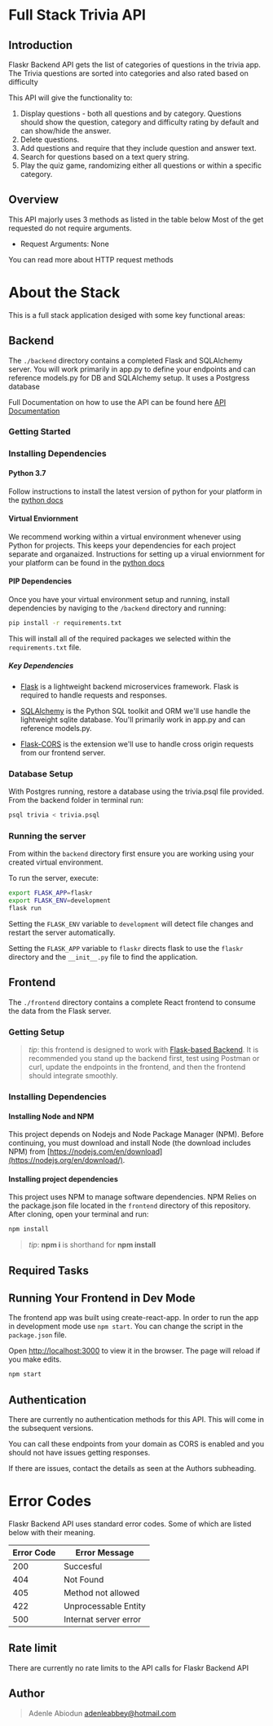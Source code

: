 # Full Stack Trivia API 


## Introduction
Flaskr Backend API gets the list of categories of questions in the trivia app.
The Trivia questions are sorted into categories and also rated based on difficulty

This API will give the functionality to:

1) Display questions - both all questions and by category. Questions should show the question, category and difficulty rating by default and can show/hide the answer. 
2) Delete questions.
3) Add questions and require that they include question and answer text.
4) Search for questions based on a text query string.
5) Play the quiz game, randomizing either all questions or within a specific category. 


## Overview
This API majorly uses 3 methods as listed in the table below
Most of the get requested do not require arguments.
- Request Arguments: None

You can read more about HTTP request methods

# About the Stack

This is a  full stack application desiged with some key functional areas:

## Backend

The `./backend` directory contains a completed Flask and SQLAlchemy server. You will work primarily in app.py to define your endpoints and can reference models.py for DB and SQLAlchemy setup. It uses a Postgress database

Full Documentation on how to use the API can be found here  [API Documentation](https://documenter.getpostman.com/view/4874547/Szf6WoLP)
### Getting Started

### Installing Dependencies

#### Python 3.7

Follow instructions to install the latest version of python for your platform in the [python docs](https://docs.python.org/3/using/unix.html#getting-and-installing-the-latest-version-of-python)

#### Virtual Enviornment

We recommend working within a virtual environment whenever using Python for projects. This keeps your dependencies for each project separate and organaized. Instructions for setting up a virual enviornment for your platform can be found in the [python docs](https://packaging.python.org/guides/installing-using-pip-and-virtual-environments/)

#### PIP Dependencies

Once you have your virtual environment setup and running, install dependencies by naviging to the `/backend` directory and running:

```bash
pip install -r requirements.txt
```

This will install all of the required packages we selected within the `requirements.txt` file.

##### Key Dependencies

- [Flask](http://flask.pocoo.org/)  is a lightweight backend microservices framework. Flask is required to handle requests and responses.

- [SQLAlchemy](https://www.sqlalchemy.org/) is the Python SQL toolkit and ORM we'll use handle the lightweight sqlite database. You'll primarily work in app.py and can reference models.py. 

- [Flask-CORS](https://flask-cors.readthedocs.io/en/latest/#) is the extension we'll use to handle cross origin requests from our frontend server. 

### Database Setup
With Postgres running, restore a database using the trivia.psql file provided. From the backend folder in terminal run:
```bash
psql trivia < trivia.psql
```

### Running the server

From within the `backend` directory first ensure you are working using your created virtual environment.

To run the server, execute:

```bash
export FLASK_APP=flaskr
export FLASK_ENV=development
flask run
```

Setting the `FLASK_ENV` variable to `development` will detect file changes and restart the server automatically.

Setting the `FLASK_APP` variable to `flaskr` directs flask to use the `flaskr` directory and the `__init__.py` file to find the application. 


## Frontend

The `./frontend` directory contains a complete React frontend to consume the data from the Flask server. 

### Getting Setup

> _tip_: this frontend is designed to work with [Flask-based Backend](../backend). It is recommended you stand up the backend first, test using Postman or curl, update the endpoints in the frontend, and then the frontend should integrate smoothly.

### Installing Dependencies

#### Installing Node and NPM

This project depends on Nodejs and Node Package Manager (NPM). Before continuing, you must download and install Node (the download includes NPM) from [https://nodejs.com/en/download](https://nodejs.org/en/download/).

#### Installing project dependencies

This project uses NPM to manage software dependencies. NPM Relies on the package.json file located in the `frontend` directory of this repository. After cloning, open your terminal and run:

```bash
npm install
```

>_tip_: **npm i** is shorthand for **npm install**

## Required Tasks

## Running Your Frontend in Dev Mode

The frontend app was built using create-react-app. In order to run the app in development mode use ```npm start```. You can change the script in the ```package.json``` file. 

Open [http://localhost:3000](http://localhost:3000) to view it in the browser. The page will reload if you make edits.<br>

```bash
npm start
```

## Authentication
There are currently no authentication methods for this API. This will come in the subsequent versions.

You can call these endpoints from your domain as CORS is enabled and you should not have issues getting responses.

If there are issues, contact the details as seen at the Authors subheading.

# Error Codes
Flaskr Backend API uses standard error codes. Some of which are listed below with their meaning.

| Error Code | Error Message |
| ------- | ------ |
| 200 | Succesful |
| 404 | Not Found |
| 405 | Method not allowed |
| 422 | Unprocessable Entity |
| 500 | Internat server error |


## Rate limit
There are currently no rate limits to the API calls for Flaskr Backend API

## Author
> Adenle Abiodun  adenleabbey@hotmail.com
